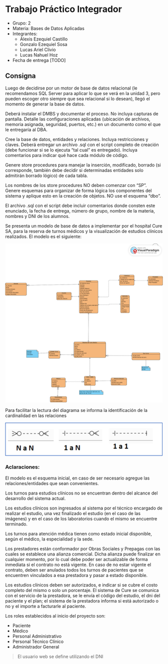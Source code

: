 # Trabajo Práctico Integrador

- Grupo: 2
- Materia: Bases de Datos Aplicadas
- Integrantes:
  - Alexis Ezequiel Castillo
  - Gonzalo Ezequiel Sosa
  - Lucas Ariel Clivio
  - Lucas Nahuel Hoz
- Fecha de entrega [TODO]

## Consigna

Luego de decidirse por un motor de base de datos relacional (le recomendamos SQL Server para
aplicar lo que se verá en la unidad 3, pero pueden escoger otro siempre que sea relacional si lo
desean), llegó el momento de generar la base de datos.

Deberá instalar el DMBS y documentar el proceso. No incluya capturas de pantalla. Detalle las
configuraciones aplicadas (ubicación de archivos, memoria asignada, seguridad, puertos, etc.)
en un documento como el que le entregaría al DBA.

Cree la base de datos, entidades y relaciones. Incluya restricciones y claves. Deberá entregar un
archivo .sql con el script completo de creación (debe funcionar si se lo ejecuta “tal cual” es
entregado). Incluya comentarios para indicar qué hace cada módulo de código.

Genere store procedures para manejar la inserción, modificado, borrado (si corresponde,
también debe decidir si determinadas entidades solo admitirán borrado lógico) de cada tabla.

Los nombres de los store procedures NO deben comenzar con “SP”. Genere esquemas para
organizar de forma lógica los componentes del sistema y aplique esto en la creación de objetos.
NO use el esquema “dbo”.

El archivo .sql con el script debe incluir comentarios donde consten este enunciado, la fecha de
entrega, número de grupo, nombre de la materia, nombres y DNI de los alumnos.

Se presenta un modelo de base de datos a implementar por el hospital Cure SA, para la reserva
de turnos médicos y la visualización de estudios clínicos realizados. El modelo es el siguiente:

![](https://github.com/hozlucas28/SQL-Server-Course-II-2023/blob/Master/.github/der.png?raw=true)

Para facilitar la lectura del diagrama se informa la identificación de la cardinalidad en las
relaciones

![](https://github.com/hozlucas28/SQL-Server-Course-II-2023/blob/Master/.github/cardinality-identification.png?raw=true)

### Aclaraciones:

El modelo es el esquema inicial, en caso de ser necesario agregue las relaciones/entidades que
sean convenientes.

Los turnos para estudios clínicos no se encuentran dentro del alcance del desarrollo del
sistema actual.

Los estudios clínicos son ingresados al sistema por el técnico encargado de realizar el estudio,
una vez finalizado el estudio (en el caso de las imágenes) y en el caso de los laboratorios cuando
el mismo se encuentre terminado.

Los turnos para atención médica tienen como estado inicial disponible, según el médico, la
especialidad y la sede.

Los prestadores están conformador por Obras Sociales y Prepagas con las cuales se establece
una alianza comercial. Dicha alianza puede finalizar en cualquier momento, por lo cual debe
poder ser actualizable de forma inmediata si el contrato no está vigente. En caso de no estar
vigente el contrato, deben ser anulados todos los turnos de pacientes que se encuentren
vinculados a esa prestadora y pasar a estado disponible.

Los estudios clínicos deben ser autorizados, e indicar si se cubre el costo completo del mismo o
solo un porcentaje. El sistema de Cure se comunica con el servicio de la prestadora, se le envía
el código del estudio, el dni del paciente y el plan; el sistema de la prestadora informa si está
autorizado o no y el importe a facturarle al paciente.

Los roles establecidos al inicio del proyecto son:

- Paciente
- Médico
- Personal Administrativo
- Personal Técnico Clínico
- Administrador General

> El usuario web se define utilizando el DNI
